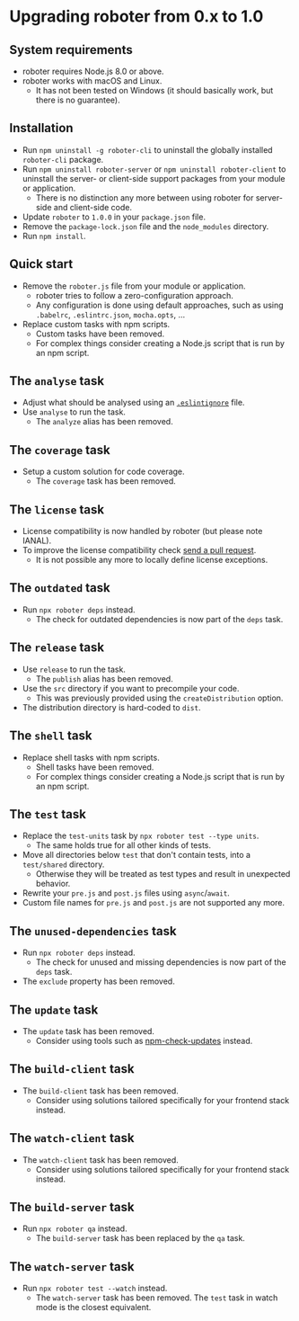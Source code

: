 # Upgrading roboter from 0.x to 1.0

## System requirements

- roboter requires Node.js 8.0 or above.
- roboter works with macOS and Linux.
  - It has not been tested on Windows (it should basically work, but there is no guarantee).

## Installation

- Run `npm uninstall -g roboter-cli` to uninstall the globally installed `roboter-cli` package.
- Run `npm uninstall roboter-server` or `npm uninstall roboter-client` to uninstall the server- or client-side support packages from your module or application.
  - There is no distinction any more between using roboter for server-side and client-side code.
- Update `roboter` to `1.0.0` in your `package.json` file.
- Remove the `package-lock.json` file and the `node_modules` directory.
- Run `npm install`.

## Quick start

- Remove the `roboter.js` file from your module or application.
  - roboter tries to follow a zero-configuration approach.
  - Any configuration is done using default approaches, such as using `.babelrc`, `.eslintrc.json`, `mocha.opts`, …
- Replace custom tasks with npm scripts.
  - Custom tasks have been removed.
  - For complex things consider creating a Node.js script that is run by an npm script.

## The `analyse` task

- Adjust what should be analysed using an [`.eslintignore`](https://eslint.org/docs/user-guide/configuring#ignoring-files-and-directories) file.
- Use `analyse` to run the task.
  - The `analyze` alias has been removed.

## The `coverage` task

- Setup a custom solution for code coverage.
  - The `coverage` task has been removed.

## The `license` task

- License compatibility is now handled by roboter (but please note IANAL).
- To improve the license compatibility check [send a pull request](https://github.com/thenativeweb/roboter#the-license-task).
  - It is not possible any more to locally define license exceptions.

## The `outdated` task

- Run `npx roboter deps` instead.
  - The check for outdated dependencies is now part of the `deps` task.

## The `release` task

- Use `release` to run the task.
  - The `publish` alias has been removed.
- Use the `src` directory if you want to precompile your code.
  - This was previously provided using the `createDistribution` option.
- The distribution directory is hard-coded to `dist`.

## The `shell` task

- Replace shell tasks with npm scripts.
  - Shell tasks have been removed.
  - For complex things consider creating a Node.js script that is run by an npm script.

## The `test` task

- Replace the `test-units` task by `npx roboter test --type units`.
  - The same holds true for all other kinds of tests.
- Move all directories below `test` that don't contain tests, into a `test/shared` directory.
  - Otherwise they will be treated as test types and result in unexpected behavior.
- Rewrite your `pre.js` and `post.js` files using `async`/`await`.
- Custom file names for `pre.js` and `post.js` are not supported any more.

## The `unused-dependencies` task

- Run `npx roboter deps` instead.
  - The check for unused and missing dependencies is now part of the `deps` task.
- The `exclude` property has been removed.

## The `update` task

- The `update` task has been removed.
  - Consider using tools such as [npm-check-updates](https://www.npmjs.com/package/npm-check-updates) instead.

## The `build-client` task

- The `build-client` task has been removed.
  - Consider using solutions tailored specifically for your frontend stack instead.

## The `watch-client` task

- The `watch-client` task has been removed.
  - Consider using solutions tailored specifically for your frontend stack instead.

## The `build-server` task

- Run `npx roboter qa` instead.
  - The `build-server` task has been replaced by the `qa` task.

## The `watch-server` task

- Run `npx roboter test --watch` instead.
  - The `watch-server` task has been removed. The `test` task in watch mode is the closest equivalent.
